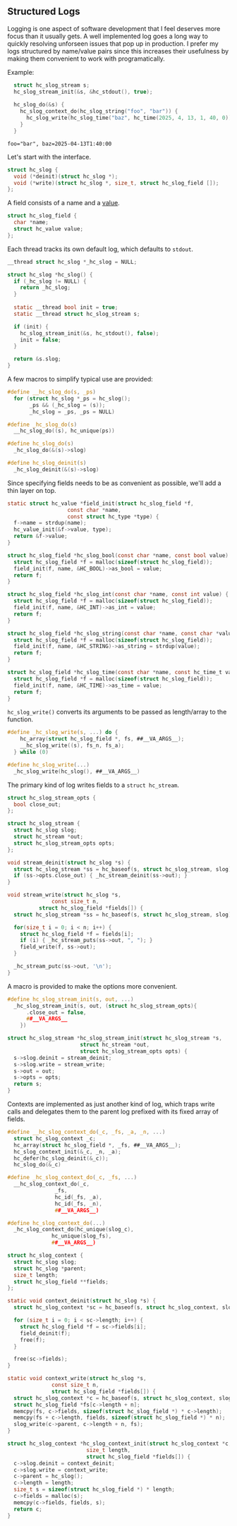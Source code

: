 ## Structured Logs
Logging is one aspect of software development that I feel deserves more focus than it usually gets. A well implemented log goes a long way to quickly resolving unforseen issues that pop up in production. I prefer my logs structured by name/value pairs since this increases their usefulness by making them convenient to work with programatically.

Example:
```C
  struct hc_slog_stream s;
  hc_slog_stream_init(&s, &hc_stdout(), true);
  
  hc_slog_do(&s) {
    hc_slog_context_do(hc_slog_string("foo", "bar")) {
      hc_slog_write(hc_slog_time("baz", hc_time(2025, 4, 13, 1, 40, 0)));
    }
  }
```
```
foo="bar", baz=2025-04-13T1:40:00
```

Let's start with the interface.

```C
struct hc_slog {
  void (*deinit)(struct hc_slog *);
  void (*write)(struct hc_slog *, size_t, struct hc_slog_field []);
};
```

A field consists of a name and a [value](https://github.com/codr7/hacktical-c/tree/main/reflect).

```C
struct hc_slog_field {
  char *name;
  struct hc_value value;
};
```

Each thread tracks its own default log, which defaults to `stdout`.

```C
__thread struct hc_slog *_hc_slog = NULL;

struct hc_slog *hc_slog() {
  if (_hc_slog != NULL) {
    return _hc_slog;
  }
  
  static __thread bool init = true;
  static __thread struct hc_slog_stream s;

  if (init) {
    hc_slog_stream_init(&s, hc_stdout(), false);
    init = false;
  }

  return &s.slog;
}
```

A few macros to simplify typical use are provided:

```C
#define __hc_slog_do(s, _ps)			
  for (struct hc_slog *_ps = hc_slog();		
       _ps && (_hc_slog = (s));			
       _hc_slog = _ps, _ps = NULL)

#define _hc_slog_do(s)				
  __hc_slog_do((s), hc_unique(ps))

#define hc_slog_do(s)				
  _hc_slog_do(&(s)->slog)

#define hc_slog_deinit(s)			
  _hc_slog_deinit(&(s)->slog)
```

Since specifying fields needs to be as convenient as possible, we'll add a thin layer on top.

```C
static struct hc_value *field_init(struct hc_slog_field *f,
				   const char *name,
				   const struct hc_type *type) {
  f->name = strdup(name);
  hc_value_init(&f->value, type);
  return &f->value;
}

struct hc_slog_field *hc_slog_bool(const char *name, const bool value) {
  struct hc_slog_field *f = malloc(sizeof(struct hc_slog_field));
  field_init(f, name, &HC_BOOL)->as_bool = value;
  return f;
}

struct hc_slog_field *hc_slog_int(const char *name, const int value) {
  struct hc_slog_field *f = malloc(sizeof(struct hc_slog_field));
  field_init(f, name, &HC_INT)->as_int = value;
  return f;
}

struct hc_slog_field *hc_slog_string(const char *name, const char *value) {
  struct hc_slog_field *f = malloc(sizeof(struct hc_slog_field));
  field_init(f, name, &HC_STRING)->as_string = strdup(value);
  return f;
}

struct hc_slog_field *hc_slog_time(const char *name, const hc_time_t value) {
  struct hc_slog_field *f = malloc(sizeof(struct hc_slog_field));
  field_init(f, name, &HC_TIME)->as_time = value;
  return f;
}
```

`hc_slog_write()` converts its arguments to be passed as length/array to the function.

```C
#define _hc_slog_write(s, ...) do {				
    hc_array(struct hc_slog_field *, fs, ##__VA_ARGS__);	
    __hc_slog_write((s), fs_n, fs_a);				
  } while (0)

#define hc_slog_write(...)			
  _hc_slog_write(hc_slog(), ##__VA_ARGS__)
```

The primary kind of log writes fields to a `struct hc_stream`.

```C
struct hc_slog_stream_opts {
  bool close_out;
};

struct hc_slog_stream {
  struct hc_slog slog;
  struct hc_stream *out;
  struct hc_slog_stream_opts opts;
};

void stream_deinit(struct hc_slog *s) {
  struct hc_slog_stream *ss = hc_baseof(s, struct hc_slog_stream, slog);
  if (ss->opts.close_out) { _hc_stream_deinit(ss->out); }
}

void stream_write(struct hc_slog *s,
	          const size_t n,
		  struct hc_slog_field *fields[]) {
  struct hc_slog_stream *ss = hc_baseof(s, struct hc_slog_stream, slog);

  for(size_t i = 0; i < n; i++) {
    struct hc_slog_field *f = fields[i];
    if (i) { _hc_stream_puts(ss->out, ", "); }
    field_write(f, ss->out);
  }

  _hc_stream_putc(ss->out, '\n');
}
```

A macro is provided to make the options more convenient.

```C
#define hc_slog_stream_init(s, out, ...)				
  _hc_slog_stream_init(s, out, (struct hc_slog_stream_opts){		
      .close_out = false,						
      ##__VA_ARGS__							
    })

struct hc_slog_stream *hc_slog_stream_init(struct hc_slog_stream *s,
					   struct hc_stream *out,
					   struct hc_slog_stream_opts opts) {
  s->slog.deinit = stream_deinit;
  s->slog.write = stream_write;
  s->out = out;
  s->opts = opts;
  return s;
}
```

Contexts are implemented as just another kind of log, which traps write calls and delegates them to the parent log prefixed with its fixed array of fields.

```C
#define __hc_slog_context_do(_c, _fs, _a, _n, ...)			
  struct hc_slog_context _c;						
  hc_array(struct hc_slog_field *, _fs, ##__VA_ARGS__);			
  hc_slog_context_init(&_c, _n, _a);					
  hc_defer(hc_slog_deinit(&_c));					
  hc_slog_do(&_c)

#define _hc_slog_context_do(_c, _fs, ...)	
  __hc_slog_context_do(_c,		
		       _fs,			
		       hc_id(_fs, _a),		
		       hc_id(_fs, _n),		
		       ##__VA_ARGS__)

#define hc_slog_context_do(...)			
  _hc_slog_context_do(hc_unique(slog_c),
		      hc_unique(slog_fs),
		      ##__VA_ARGS__)

struct hc_slog_context {
  struct hc_slog slog;
  struct hc_slog *parent;
  size_t length;
  struct hc_slog_field **fields;
};

static void context_deinit(struct hc_slog *s) {
  struct hc_slog_context *sc = hc_baseof(s, struct hc_slog_context, slog);

  for (size_t i = 0; i < sc->length; i++) {
    struct hc_slog_field *f = sc->fields[i];
    field_deinit(f);
    free(f);
  }

  free(sc->fields);
}

static void context_write(struct hc_slog *s,
			  const size_t n,
			  struct hc_slog_field *fields[]) {
  struct hc_slog_context *c = hc_baseof(s, struct hc_slog_context, slog);
  struct hc_slog_field *fs[c->length + n];
  memcpy(fs, c->fields, sizeof(struct hc_slog_field *) * c->length);
  memcpy(fs + c->length, fields, sizeof(struct hc_slog_field *) * n);
  slog_write(c->parent, c->length + n, fs);
}

struct hc_slog_context *hc_slog_context_init(struct hc_slog_context *c,
					     size_t length,
					     struct hc_slog_field *fields[]) {
  c->slog.deinit = context_deinit;
  c->slog.write = context_write;
  c->parent = hc_slog();
  c->length = length;
  size_t s = sizeof(struct hc_slog_field *) * length;
  c->fields = malloc(s);
  memcpy(c->fields, fields, s);
  return c;
}
```
